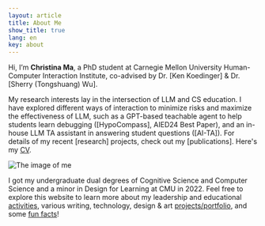 ```yaml
---
layout: article
title: About Me
show_title: true
lang: en
key: about
---
```


<!--more-->

<div class="grid-containre">
  <div class="grid grid--p-3">
  <div class="cell cell--12 cell--md-auto">
    <div>
      <p markdown="1"> Hi, I’m <b>Christina Ma</b>, a PhD student at Carnegie Mellon University Human-Computer Interaction Institute, co-advised by Dr. [Ken Koedinger] & Dr. [Sherry (Tongshuang) Wu].
      </p>
      <p markdown="1"> My research interests lay in the intersection of LLM and CS education. I have explored different ways of interaction to minimize risks and maximize the effectiveness of LLM, such as a GPT-based teachable agent to help students learn debugging ([HypoCompass], AIED24 Best Paper), and an in-house LLM TA assistant in answering student questions ([AI-TA]). For details of my recent [research] projects, check out my [publications].
      Here's my <a href="/assets/Christina_Ma_CV.pdf">CV</a>. 
      </p>
    </div>
  </div>
  
  <div class="cell cell--12 cell--md-4">
    <img src="/assets/images/CM-circle.png" alt="The image of me">
  </div>
  
  </div>
  </div>

  I got my undergraduate dual degrees of Cognitive Science and Computer Science and a minor in Design for Learning at CMU in 2022. Feel free to explore this website to learn more about my leadership and educational [activities][activity], various writing, technology, design & art [projects/portfolio][portfolio], and some [fun facts][fun]!

  [research]: research
  [activity]: activity
  [portfolio]: portfolio
  [fun]: funfact

[Ken Koedinger]: https://hcii.cmu.edu/people/ken-koedinger
[Sherry (Tongshuang) Wu]: https://www.cs.cmu.edu/~sherryw/index.html
[AI-TA]: https://arxiv.org/abs/2311.02775
[HypoCompass]: https://arxiv.org/abs/2310.05292
[publications]: https://scholar.google.com/citations?user=3EAMFQIAAAAJ&hl=en